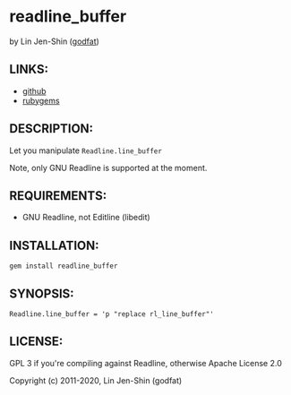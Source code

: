 # readline_buffer

by Lin Jen-Shin ([godfat](http://godfat.org))

## LINKS:

* [github](https://github.com/godfat/readline_buffer)
* [rubygems](https://rubygems.org/gems/readline_buffer)

## DESCRIPTION:

Let you manipulate `Readline.line_buffer`

Note, only GNU Readline is supported at the moment.

## REQUIREMENTS:

* GNU Readline, not Editline (libedit)

## INSTALLATION:

    gem install readline_buffer

## SYNOPSIS:

    Readline.line_buffer = 'p "replace rl_line_buffer"'

## LICENSE:

GPL 3 if you're compiling against Readline,
otherwise Apache License 2.0

Copyright (c) 2011-2020, Lin Jen-Shin (godfat)
